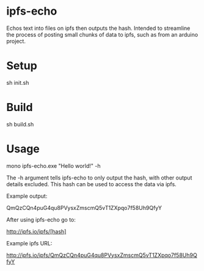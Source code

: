 # ipfs-echo
Echos text into files on ipfs then outputs the hash.
Intended to streamline the process of posting small chunks of data to ipfs, such as from an arduino project.

# Setup

  sh init.sh

# Build

  sh build.sh

# Usage

  mono ipfs-echo.exe "Hello world!" -h
  
The -h argument tells ipfs-echo to only output the hash, with other output details excluded.
This hash can be used to access the data via ipfs.

Example output:

  QmQzCQn4puG4qu8PVysxZmscmQ5vT1ZXpqo7f58Uh9QfyY

After using ipfs-echo go to:

  http://ipfs.io/ipfs/[hash]
  
Example ipfs URL:

  http://ipfs.io/ipfs/QmQzCQn4puG4qu8PVysxZmscmQ5vT1ZXpqo7f58Uh9QfyY
